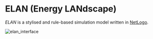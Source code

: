 # ELAN (Energy LANdscape)

*ELAN* is a stylised and rule-based simulation model written in [NetLogo](https://ccl.northwestern.edu/netlogo/index.shtml).


![elan_interface](https://github.com/hnolzen/elan/tree/main/plots/elan_interface.png)
